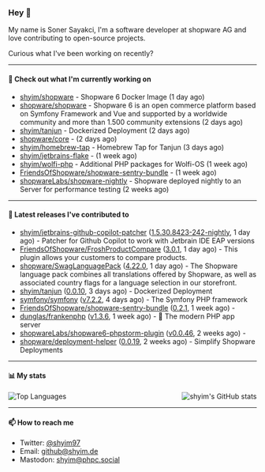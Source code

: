 ### Hey 👋

My name is Soner Sayakci, I'm a software developer at shopware AG and love contributing to open-source projects.

Curious what I've been working on recently?

---

#### 👷 Check out what I'm currently working on

- [shyim/shopware](https://github.com/shyim/shopware) - Shopware 6 Docker Image (1 day ago)
- [shopware/shopware](https://github.com/shopware/shopware) - Shopware 6 is an open commerce platform based on Symfony Framework and Vue and supported by a worldwide community and more than 1.500 community extensions (2 days ago)
- [shyim/tanjun](https://github.com/shyim/tanjun) - Dockerized Deployment (2 days ago)
- [shopware/core](https://github.com/shopware/core) -  (2 days ago)
- [shyim/homebrew-tap](https://github.com/shyim/homebrew-tap) - Homebrew Tap for Tanjun (3 days ago)
- [shyim/jetbrains-flake](https://github.com/shyim/jetbrains-flake) -  (1 week ago)
- [shyim/wolfi-php](https://github.com/shyim/wolfi-php) - Additional PHP packages for Wolfi-OS (1 week ago)
- [FriendsOfShopware/shopware-sentry-bundle](https://github.com/FriendsOfShopware/shopware-sentry-bundle) -  (1 week ago)
- [shopwareLabs/shopware-nightly](https://github.com/shopwareLabs/shopware-nightly) - Shopware deployed nightly to an Server for performance testing (2 weeks ago)

---

#### 🔭 Latest releases I've contributed to

- [shyim/jetbrains-github-copilot-patcher](https://github.com/shyim/jetbrains-github-copilot-patcher) ([1.5.30.8423-242-nightly](https://github.com/shyim/jetbrains-github-copilot-patcher/releases/tag/1.5.30.8423-242-nightly), 1 day ago) - Patcher for Github Copilot to work with Jetbrain IDE EAP versions
- [FriendsOfShopware/FroshProductCompare](https://github.com/FriendsOfShopware/FroshProductCompare) ([3.0.1](https://github.com/FriendsOfShopware/FroshProductCompare/releases/tag/3.0.1), 1 day ago) - This plugin allows your customers to compare products.
- [shopware/SwagLanguagePack](https://github.com/shopware/SwagLanguagePack) ([4.22.0](https://github.com/shopware/SwagLanguagePack/releases/tag/4.22.0), 1 day ago) - The Shopware language pack combines all translations offered by Shopware, as well as associated country flags for a language selection in our storefront.
- [shyim/tanjun](https://github.com/shyim/tanjun) ([0.0.10](https://github.com/shyim/tanjun/releases/tag/0.0.10), 3 days ago) - Dockerized Deployment
- [symfony/symfony](https://github.com/symfony/symfony) ([v7.2.2](https://github.com/symfony/symfony/releases/tag/v7.2.2), 4 days ago) - The Symfony PHP framework
- [FriendsOfShopware/shopware-sentry-bundle](https://github.com/FriendsOfShopware/shopware-sentry-bundle) ([0.2.1](https://github.com/FriendsOfShopware/shopware-sentry-bundle/releases/tag/0.2.1), 1 week ago) - 
- [dunglas/frankenphp](https://github.com/dunglas/frankenphp) ([v1.3.6](https://github.com/dunglas/frankenphp/releases/tag/v1.3.6), 1 week ago) - 🧟 The modern PHP app server
- [shopwareLabs/shopware6-phpstorm-plugin](https://github.com/shopwareLabs/shopware6-phpstorm-plugin) ([v0.0.46](https://github.com/shopwareLabs/shopware6-phpstorm-plugin/releases/tag/v0.0.46), 2 weeks ago) - 
- [shopware/deployment-helper](https://github.com/shopware/deployment-helper) ([0.0.19](https://github.com/shopware/deployment-helper/releases/tag/0.0.19), 2 weeks ago) - Simplify Shopware Deployments

---

#### 📊 My stats

<img align="right" alt="shyim's GitHub stats" src="https://github-readme-stats.vercel.app/api?username=shyim&count_private=1&show_icons=true&" />

![Top Languages](https://github-readme-stats.vercel.app/api/top-langs/?username=shyim)

---

#### 📫 How to reach me

- Twitter: [@shyim97](https://twitter.com/shyim97)
- Email: [github@shyim.de](mailto://github@shyim.de)
- Mastodon: <a rel="me" href="https://phpc.social/@shyim">shyim@phpc.social</a>
